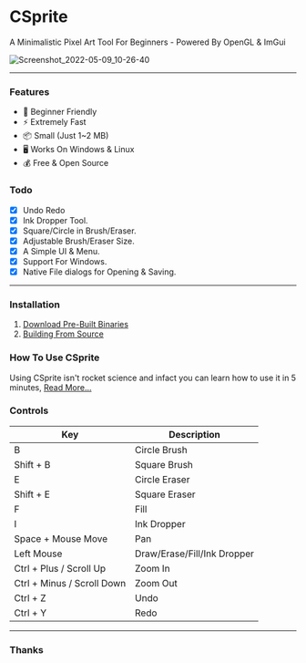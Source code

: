 # CSprite
A Minimalistic Pixel Art Tool For Beginners - Powered By OpenGL & ImGui

![Screenshot_2022-05-09_10-26-40](https://user-images.githubusercontent.com/75035219/167343487-2cea921f-e13b-4e99-bbb6-de7a29cdc994.png)

---
### Features
- :beginner: Beginner Friendly
- :zap: Extremely Fast
- :package: Small (Just 1~2 MB)
- :desktop_computer: Works On Windows & Linux
- :moneybag: Free & Open Source

### Todo
- [x] Undo Redo
- [x] Ink Dropper Tool.
- [x] Square/Circle in Brush/Eraser.
- [x] Adjustable Brush/Eraser Size.
- [x] A Simple UI & Menu.
- [x] Support For Windows.
- [x] Native File dialogs for Opening & Saving.

---

### Installation
1. [Download Pre-Built Binaries](https://github.com/pegvin/CSprite/releases)
2. [Building From Source](https://github.com/pegvin/CSprite/wiki/Building-From-Source)

### How To Use CSprite
Using CSprite isn't rocket science and infact you can learn how to use it in 5 minutes, [Read More...](https://github.com/pegvin/CSprite/wiki)

### Controls
| Key                          | Description                  |
|------------------------------|------------------------------|
| B                            | Circle Brush                 |
| Shift + B                    | Square Brush                 |
| E                            | Circle Eraser                |
| Shift + E                    | Square Eraser                |
| F                            | Fill                         |
| I                            | Ink Dropper                  |
| Space + Mouse Move           | Pan                          |
| Left Mouse                   | Draw/Erase/Fill/Ink Dropper  |
| Ctrl + Plus / Scroll Up      | Zoom In                      |
| Ctrl + Minus / Scroll Down   | Zoom Out                     |
| Ctrl + Z                     | Undo                         |
| Ctrl + Y                     | Redo                         |

---

### Thanks
